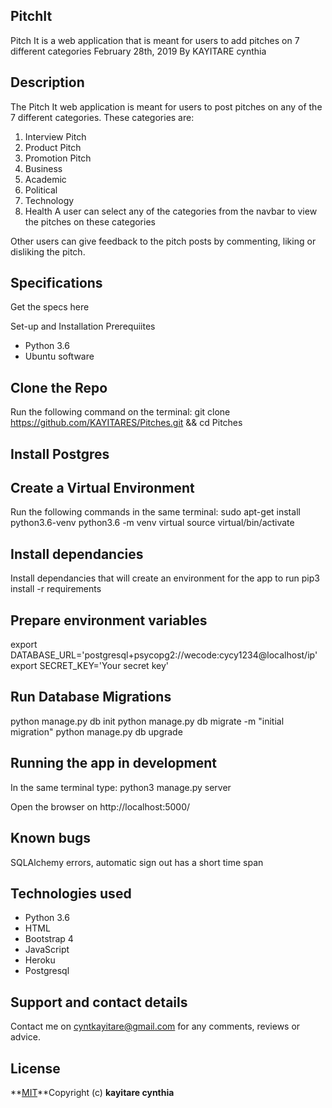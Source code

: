 ## PitchIt
Pitch It is a web application that is meant for users to add pitches on 7 different categories
February 28th, 2019
By KAYITARE cynthia
## Description
The Pitch It web application is meant for users to post pitches on any of the 7 different categories. These categories are:

1. Interview Pitch
2. Product Pitch
3. Promotion Pitch
4. Business
5. Academic
6. Political
7. Technology
8. Health
A user can select any of the categories from the navbar to view the pitches on these categories

Other users can give feedback to the pitch posts by commenting, liking or disliking the pitch.

## Specifications
Get the specs here

Set-up and Installation
Prerequiites
- Python 3.6
- Ubuntu software
## Clone the Repo
Run the following command on the terminal: git clone https://github.com/KAYITARES/Pitches.git && cd Pitches

## Install Postgres

## Create a Virtual Environment
Run the following commands in the same terminal: sudo apt-get install python3.6-venv python3.6 -m venv virtual source virtual/bin/activate

## Install dependancies
Install dependancies that will create an environment for the app to run pip3 install -r requirements

## Prepare environment variables
export DATABASE_URL='postgresql+psycopg2://wecode:cycy1234@localhost/ip'
export SECRET_KEY='Your secret key'
## Run Database Migrations
python manage.py db init
python manage.py db migrate -m "initial migration"
python manage.py db upgrade
## Running the app in development
In the same terminal type: python3 manage.py server

Open the browser on http://localhost:5000/

## Known bugs
SQLAlchemy errors, automatic sign out has a short time span

## Technologies used
- Python 3.6
- HTML
- Bootstrap 4
- JavaScript
- Heroku
- Postgresql
## Support and contact details
Contact me on cyntkayitare@gmail.com for any comments, reviews or advice.

## License
**[MIT](http://choosealisence.com/license.com/licenses/mit)**Copyright (c) **kayitare cynthia**